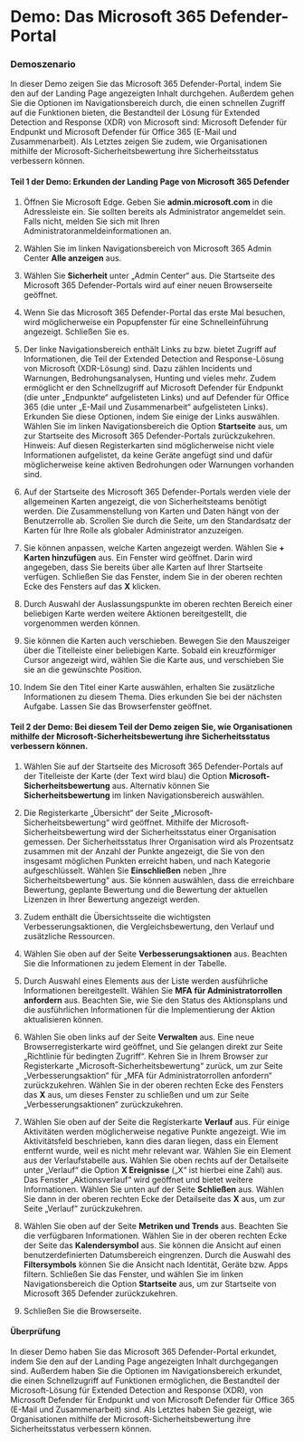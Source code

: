 ﻿---
Demo:
    title: 'Das Microsoft 365 Defender-Portal'
    module: 'Modul 3, Lektion 5: Beschreiben der Funktionen der Microsoft-Sicherheitslösungen: Beschreiben der Sicherheitsverwaltungsfunktionen von Microsoft 365'
---


# Demo: Das Microsoft 365 Defender-Portal

### Demoszenario
In dieser Demo zeigen Sie das Microsoft 365 Defender-Portal, indem Sie den auf der Landing Page angezeigten Inhalt durchgehen. Außerdem gehen Sie die Optionen im Navigationsbereich durch, die einen schnellen Zugriff auf die Funktionen bieten, die Bestandteil der Lösung für Extended Detection and Response (XDR) von Microsoft sind: Microsoft Defender für Endpunkt und Microsoft Defender für Office 365 (E-Mail und Zusammenarbeit).  Als Letztes zeigen Sie zudem, wie Organisationen mithilfe der Microsoft-Sicherheitsbewertung ihre Sicherheitsstatus verbessern können.

#### Teil 1 der Demo:  Erkunden der Landing Page von Microsoft 365 Defender

1. Öffnen Sie Microsoft Edge. Geben Sie **admin.microsoft.com** in die Adressleiste ein.  Sie sollten bereits als Administrator angemeldet sein.  Falls nicht, melden Sie sich mit Ihren Administratoranmeldeinformationen an.

1. Wählen Sie im linken Navigationsbereich von Microsoft 365 Admin Center **Alle anzeigen** aus.

1. Wählen Sie **Sicherheit** unter „Admin Center“ aus.  Die Startseite des Microsoft 365 Defender-Portals wird auf einer neuen Browserseite geöffnet.  

1. Wenn Sie das Microsoft 365 Defender-Portal das erste Mal besuchen, wird möglicherweise ein Popupfenster für eine Schnelleinführung angezeigt.  Schließen Sie es.

1. Der linke Navigationsbereich enthält Links zu bzw. bietet Zugriff auf Informationen, die Teil der Extended Detection and Response-Lösung von Microsoft (XDR-Lösung) sind. Dazu zählen Incidents und Warnungen, Bedrohungsanalysen, Hunting und vieles mehr.  Zudem ermöglicht er den Schnellzugriff auf Microsoft Defender für Endpunkt (die unter „Endpunkte“ aufgelisteten Links) und auf Defender für Office 365 (die unter „E-Mail und Zusammenarbeit“ aufgelisteten Links).  Erkunden Sie diese Optionen, indem Sie einige der Links auswählen.  Wählen Sie im linken Navigationsbereich die Option **Startseite** aus, um zur Startseite des Microsoft 365 Defender-Portals zurückzukehren.  Hinweis: Auf diesen Registerkarten sind möglicherweise nicht viele Informationen aufgelistet, da keine Geräte angefügt sind und dafür möglicherweise keine aktiven Bedrohungen oder Warnungen vorhanden sind.

1. Auf der Startseite des Microsoft 365 Defender-Portals werden viele der allgemeinen Karten angezeigt, die von Sicherheitsteams benötigt werden. Die Zusammenstellung von Karten und Daten hängt von der Benutzerrolle ab. Scrollen Sie durch die Seite, um den Standardsatz der Karten für Ihre Rolle als globaler Administrator anzuzeigen.

1. Sie können anpassen, welche Karten angezeigt werden.  Wählen Sie **+ Karten hinzufügen** aus. Ein Fenster wird geöffnet. Darin wird angegeben, dass Sie bereits über alle Karten auf Ihrer Startseite verfügen.  Schließen Sie das Fenster, indem Sie in der oberen rechten Ecke des Fensters auf das **X** klicken.

1. Durch Auswahl der Auslassungspunkte im oberen rechten Bereich einer beliebigen Karte werden weitere Aktionen bereitgestellt, die vorgenommen werden können.  

1. Sie können die Karten auch verschieben. Bewegen Sie den Mauszeiger über die Titelleiste einer beliebigen Karte. Sobald ein kreuzförmiger Cursor angezeigt wird, wählen Sie die Karte aus, und verschieben Sie sie an die gewünschte Position.

1. Indem Sie den Titel einer Karte auswählen, erhalten Sie zusätzliche Informationen zu diesem Thema. Dies erkunden Sie bei der nächsten Aufgabe.  Lassen Sie das Browserfenster geöffnet.

#### Teil 2 der Demo: Bei diesem Teil der Demo zeigen Sie, wie Organisationen mithilfe der Microsoft-Sicherheitsbewertung ihre Sicherheitsstatus verbessern können.

1. Wählen Sie auf der Startseite des Microsoft 365 Defender-Portals auf der Titelleiste der Karte (der Text wird blau) die Option **Microsoft-Sicherheitsbewertung** aus.  Alternativ können Sie **Sicherheitsbewertung** im linken Navigationsbereich auswählen.

1. Die Registerkarte „Übersicht“ der Seite „Microsoft-Sicherheitsbewertung“ wird geöffnet.  Mithilfe der Microsoft-Sicherheitsbewertung wird der Sicherheitsstatus einer Organisation gemessen. Der Sicherheitsstatus Ihrer Organisation wird als Prozentsatz zusammen mit der Anzahl der Punkte angezeigt, die Sie von den insgesamt möglichen Punkten erreicht haben, und nach Kategorie aufgeschlüsselt. Wählen Sie **Einschließen** neben „Ihre Sicherheitsbewertung“ aus. Sie können auswählen, dass die erreichbare Bewertung, geplante Bewertung und die Bewertung der aktuellen Lizenzen in Ihrer Bewertung angezeigt werden.

1. Zudem enthält die Übersichtsseite die wichtigsten Verbesserungsaktionen, die Vergleichsbewertung, den Verlauf und zusätzliche Ressourcen.

1. Wählen Sie oben auf der Seite **Verbesserungsaktionen** aus.  Beachten Sie die Informationen zu jedem Element in der Tabelle.  

1. Durch Auswahl eines Elements aus der Liste werden ausführliche Informationen bereitgestellt.  Wählen Sie **MFA für Administratorrollen anfordern** aus.  Beachten Sie, wie Sie den Status des Aktionsplans und die ausführlichen Informationen für die Implementierung der Aktion aktualisieren können.

1. Wählen Sie oben links auf der Seite **Verwalten** aus.  Eine neue Browserregisterkarte wird geöffnet, und Sie gelangen direkt zur Seite „Richtlinie für bedingten Zugriff“.  Kehren Sie in Ihrem Browser zur Registerkarte „Microsoft-Sicherheitsbewertung“ zurück, um zur Seite „Verbesserungsaktion“ für „MFA für Administratorrollen anfordern“ zurückzukehren. Wählen Sie in der oberen rechten Ecke des Fensters das **X** aus, um dieses Fenster zu schließen und um zur Seite „Verbesserungsaktionen“ zurückzukehren.

1. Wählen Sie oben auf der Seite die Registerkarte **Verlauf** aus.  Für einige Aktivitäten werden möglicherweise negative Punkte angezeigt.  Wie im Aktivitätsfeld beschrieben, kann dies daran liegen, dass ein Element entfernt wurde, weil es nicht mehr relevant war.  Wählen Sie ein Element aus der Verlaufstabelle aus.  Wählen Sie oben rechts auf der Detailseite unter „Verlauf“ die Option **X Ereignisse** („X“ ist hierbei eine Zahl) aus.  Das Fenster „Aktionsverlauf“ wird geöffnet und bietet weitere Informationen.  Wählen Sie unten auf der Seite **Schließen** aus. Wählen Sie dann in der oberen rechten Ecke der Detailseite das **X** aus, um zur Seite „Verlauf“ zurückzukehren.

1. Wählen Sie oben auf der Seite **Metriken und Trends** aus.  Beachten Sie die verfügbaren Informationen.  Wählen Sie in der oberen rechten Ecke der Seite das **Kalendersymbol** aus.  Sie können die Ansicht auf einen benutzerdefinierten Datumsbereich eingrenzen.  Durch die Auswahl des **Filtersymbols** können Sie die Ansicht nach Identität, Geräte bzw. Apps filtern.  Schließen Sie das Fenster, und wählen Sie im linken Navigationsbereich die Option **Startseite** aus, um zur Startseite von Microsoft 365 Defender zurückzukehren.

1. Schließen Sie die Browserseite.

#### Überprüfung

In dieser Demo haben Sie das Microsoft 365 Defender-Portal erkundet, indem Sie den auf der Landing Page angezeigten Inhalt durchgegangen sind. Außerdem haben Sie die Optionen im Navigationsbereich erkundet, die einen Schnellzugriff auf Funktionen ermöglichen, die Bestandteil der Microsoft-Lösung für Extended Detection and Response (XDR), von Microsoft Defender für Endpunkt und von Microsoft Defender für Office 365 (E-Mail und Zusammenarbeit) sind.  Als Letztes haben Sie gezeigt, wie Organisationen mithilfe der Microsoft-Sicherheitsbewertung ihre Sicherheitsstatus verbessern können.
